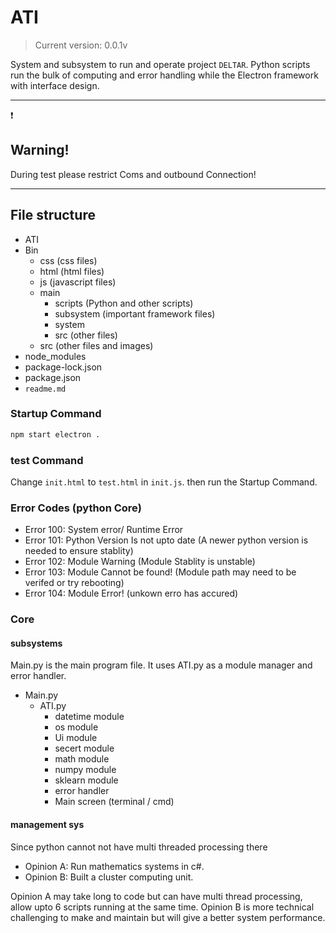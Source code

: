# ATI
> Current version:
0.0.1v

System and subsystem to run and operate project `DELTAR`. Python scripts run the bulk of computing and error handling while the Electron framework with interface design.
____
:exclamation:
## Warning!
During test please restrict Coms and outbound Connection!

___

## File structure
 * ATI
  * Bin
    - css (css files)
    - html (html files)
    - js  (javascript files)
    * main
        - scripts (Python and other scripts)
        - subsystem (important framework files)
        - system
        - src (other files)
    * src (other files and images)
  * node_modules
  * package-lock.json
  * package.json
  * `readme.md`

### Startup Command
``` python
npm start electron .
```
### test Command

Change `init.html` to `test.html` in `init.js`. then run the Startup Command.

### Error Codes (python Core)
 - Error 100: System error/ Runtime Error
 - Error 101: Python Version Is not upto date (A newer python version is needed to ensure stablity)
 - Error 102: Module Warning (Module Stablity is unstable)
 - Error 103: Module Cannot be found! (Module path may need to be verifed or try rebooting)
 - Error 104: Module Error! (unkown erro has accured)

### Core
#### subsystems 
Main.py is the main program file. It uses ATI.py as a module manager and error handler.
 * Main.py
   * ATI.py
     - datetime module
     - os module 
     - Ui module
     - secert module
     - math module
     - numpy module
     - sklearn module 
     - error handler 
     - Main screen (terminal / cmd)

#### management sys
Since python cannot not have multi threaded processing there 
* Opinion A: Run mathematics systems in c#.
* Opinion B: Built a cluster computing unit.

Opinion A may take long to code but can have multi thread processing, allow upto 6 scripts running at the same time.
Opinion B is more technical challenging to make and maintain but will give a better system performance.

    
